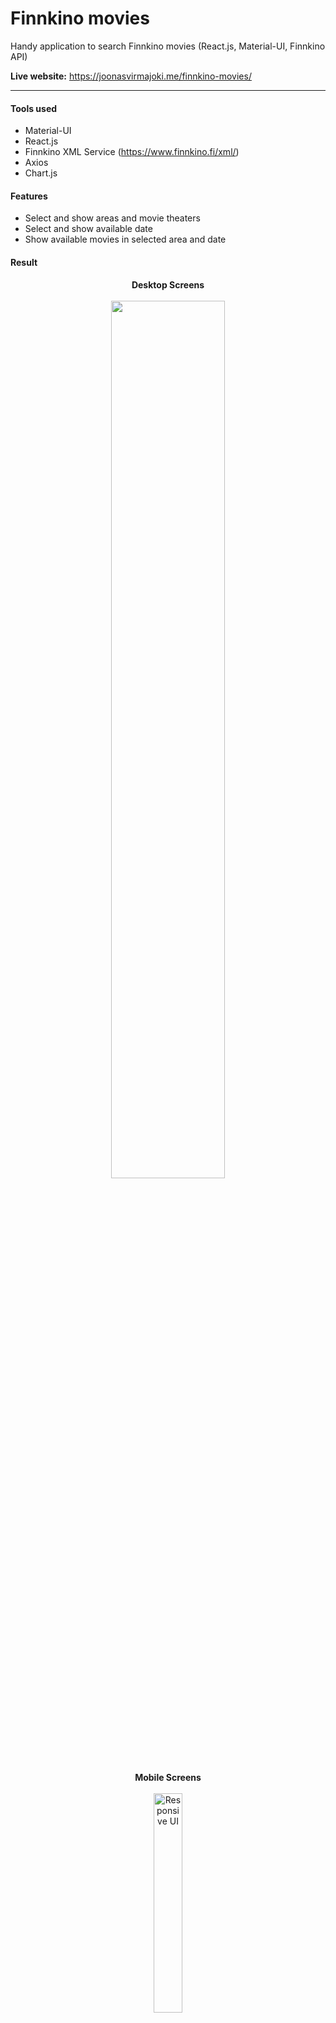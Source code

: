 # Finnkino movies

Handy application to search Finnkino movies (React.js, Material-UI, Finnkino API)

**Live website:** https://joonasvirmajoki.me/finnkino-movies/

---

#### Tools used

- Material-UI
- React.js
- Finnkino XML Service (https://www.finnkino.fi/xml/)
- Axios
- Chart.js

#### Features

- Select and show areas and movie theaters
- Select and show available date
- Show available movies in selected area and date

#### Result

<p align="center">
<b>Desktop Screens</b> <br> <br>
<img width="60%" height="auto" src="https://i.gyazo.com/e375659c07d28aa05f8e2ac5ee5936d4.png" />
</p>

<p align="center">
<b>Mobile Screens</b><br><br>

<img width="30%" height="auto" alt="Responsive UI" src="https://i.gyazo.com/de0e1e45b22c6ebda7fa418c672320e0.png" />
</p>



